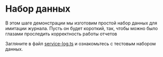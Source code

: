 # Набор данных

В этом шаге демонстрации мы изготовим простой набор данных для имитации журнала. Пусть он будет короткий, так, чтобы можно было глазами проследить корректность работы отчетов

Загляните в файл [service-log.ts](https://codesandbox.io/s/step-2-demo-4-9-module-4-m1ugq?file=/src/test-mock/service-log.ts) и ознакомьтесь с тестовым набором данных.
